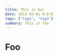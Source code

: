 ```yaml
---
title: This is bar
date: 2013-03-01 0:0:0
tags: ["tag1", "tag3"]
summary: This is foo
---
```


# Foo
